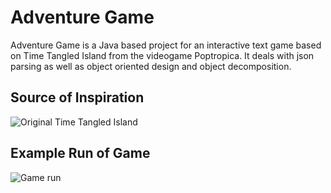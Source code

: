 # Adventure Game

Adventure Game is a Java based project for an interactive text game based on Time Tangled Island from the videogame Poptropica. 
It deals with json parsing as well as object oriented design and object decomposition.

## Source of Inspiration
![Original Time Tangled Island](https://static.wikia.nocookie.net/poptropica/images/8/84/Tour_time.png/revision/latest?cb=20200523073910)

## Example Run of Game
![Game run](https://gcdnb.pbrd.co/images/TW3BmviuDSS8.png?o=1)

